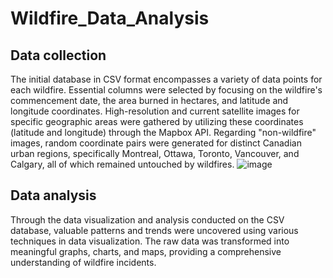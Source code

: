 # Wildfire_Data_Analysis

## Data collection
The initial database in CSV format encompasses a variety of data points for each wildfire. Essential columns were selected by focusing on the wildfire's commencement date, the area burned in hectares, and latitude and longitude coordinates. High-resolution and current satellite images for specific geographic areas were gathered by utilizing these coordinates (latitude and longitude) through the Mapbox API. 
Regarding "non-wildfire" images, random coordinate pairs were generated for distinct Canadian urban regions, specifically Montreal, Ottawa, Toronto, Vancouver, and Calgary, all of which remained untouched by wildfires.
![image](https://github.com/Rakhiss-Bouchra/Wildfire_Data_Analysis/assets/100072520/663ba2fd-6b8e-4b9f-9b70-fbf05a1e7ac7)


## Data analysis
Through the data visualization and analysis conducted on the CSV database, valuable patterns and trends were uncovered using various techniques in data visualization. The raw data was transformed into meaningful graphs, charts, and maps, providing a comprehensive understanding of wildfire incidents.





